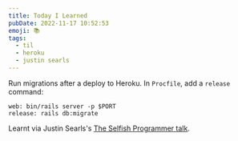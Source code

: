 ```yaml
---
title: Today I Learned
pubDate: 2022-11-17 10:52:53
emoji: 📚
tags:
  - til
  - heroku
  - justin searls
---
```


Run migrations after a deploy to Heroku. In `Procfile`, add a `release` command:

```
web: bin/rails server -p $PORT
release: rails db:migrate
```

Learnt via Justin Searls's [The Selfish Programmer talk](https://www.youtube.com/watch?v=XvQxfMBp50k).
